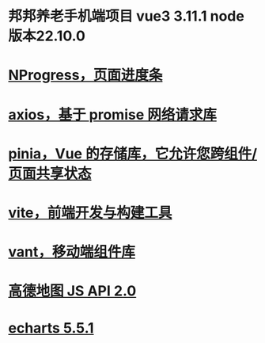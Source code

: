 # 邦邦养老手机端项目 vue3 3.11.1 node版本22.10.0
# [NProgress，页面进度条](https://ricostacruz.com/nprogress/)
# [axios，基于 promise 网络请求库](https://www.axios-http.cn/docs/intro)
# [pinia，Vue 的存储库，它允许您跨组件/页面共享状态](https://pinia.web3doc.top/)
# [vite，前端开发与构建工具](https://vitejs.cn/)
# [vant，移动端组件库](https://vant-ui.github.io/vant/#/zh-CN)
# [高德地图 JS API 2.0](https://lbs.amap.com/api/javascript-api-v2/guide/abc/load)
# [echarts 5.5.1](https://echarts.apache.org/zh/index.html)
